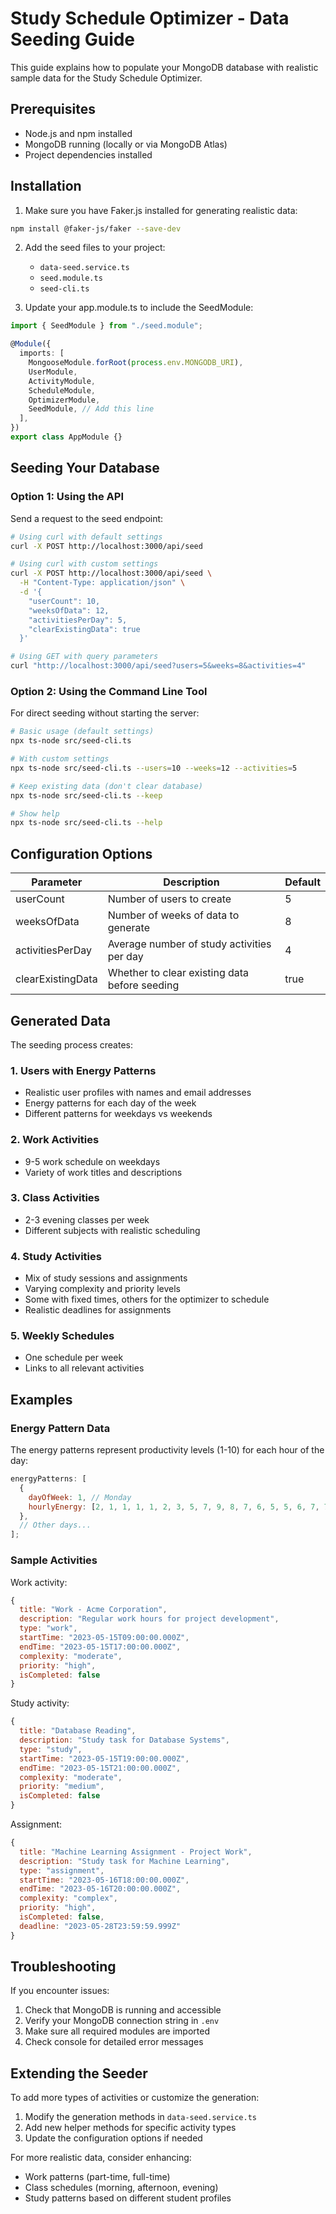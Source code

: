 # Study Schedule Optimizer - Data Seeding Guide

This guide explains how to populate your MongoDB database with realistic sample data for the Study Schedule Optimizer.

## Prerequisites

- Node.js and npm installed
- MongoDB running (locally or via MongoDB Atlas)
- Project dependencies installed

## Installation

1. Make sure you have Faker.js installed for generating realistic data:

```bash
npm install @faker-js/faker --save-dev
```

2. Add the seed files to your project:

   - `data-seed.service.ts`
   - `seed.module.ts`
   - `seed-cli.ts`

3. Update your app.module.ts to include the SeedModule:

```typescript
import { SeedModule } from "./seed.module";

@Module({
  imports: [
    MongooseModule.forRoot(process.env.MONGODB_URI),
    UserModule,
    ActivityModule,
    ScheduleModule,
    OptimizerModule,
    SeedModule, // Add this line
  ],
})
export class AppModule {}
```

## Seeding Your Database

### Option 1: Using the API

Send a request to the seed endpoint:

```bash
# Using curl with default settings
curl -X POST http://localhost:3000/api/seed

# Using curl with custom settings
curl -X POST http://localhost:3000/api/seed \
  -H "Content-Type: application/json" \
  -d '{
    "userCount": 10,
    "weeksOfData": 12,
    "activitiesPerDay": 5,
    "clearExistingData": true
  }'

# Using GET with query parameters
curl "http://localhost:3000/api/seed?users=5&weeks=8&activities=4"
```

### Option 2: Using the Command Line Tool

For direct seeding without starting the server:

```bash
# Basic usage (default settings)
npx ts-node src/seed-cli.ts

# With custom settings
npx ts-node src/seed-cli.ts --users=10 --weeks=12 --activities=5

# Keep existing data (don't clear database)
npx ts-node src/seed-cli.ts --keep

# Show help
npx ts-node src/seed-cli.ts --help
```

## Configuration Options

| Parameter         | Description                                   | Default |
| ----------------- | --------------------------------------------- | ------- |
| userCount         | Number of users to create                     | 5       |
| weeksOfData       | Number of weeks of data to generate           | 8       |
| activitiesPerDay  | Average number of study activities per day    | 4       |
| clearExistingData | Whether to clear existing data before seeding | true    |

## Generated Data

The seeding process creates:

### 1. Users with Energy Patterns

- Realistic user profiles with names and email addresses
- Energy patterns for each day of the week
- Different patterns for weekdays vs weekends

### 2. Work Activities

- 9-5 work schedule on weekdays
- Variety of work titles and descriptions

### 3. Class Activities

- 2-3 evening classes per week
- Different subjects with realistic scheduling

### 4. Study Activities

- Mix of study sessions and assignments
- Varying complexity and priority levels
- Some with fixed times, others for the optimizer to schedule
- Realistic deadlines for assignments

### 5. Weekly Schedules

- One schedule per week
- Links to all relevant activities

## Examples

### Energy Pattern Data

The energy patterns represent productivity levels (1-10) for each hour of the day:

```javascript
energyPatterns: [
  {
    dayOfWeek: 1, // Monday
    hourlyEnergy: [2, 1, 1, 1, 1, 2, 3, 5, 7, 9, 8, 7, 6, 5, 5, 6, 7, 7, 6, 5, 4, 3, 3, 2],
  },
  // Other days...
];
```

### Sample Activities

Work activity:

```javascript
{
  title: "Work - Acme Corporation",
  description: "Regular work hours for project development",
  type: "work",
  startTime: "2023-05-15T09:00:00.000Z",
  endTime: "2023-05-15T17:00:00.000Z",
  complexity: "moderate",
  priority: "high",
  isCompleted: false
}
```

Study activity:

```javascript
{
  title: "Database Reading",
  description: "Study task for Database Systems",
  type: "study",
  startTime: "2023-05-15T19:00:00.000Z",
  endTime: "2023-05-15T21:00:00.000Z",
  complexity: "moderate",
  priority: "medium",
  isCompleted: false
}
```

Assignment:

```javascript
{
  title: "Machine Learning Assignment - Project Work",
  description: "Study task for Machine Learning",
  type: "assignment",
  startTime: "2023-05-16T18:00:00.000Z",
  endTime: "2023-05-16T20:00:00.000Z",
  complexity: "complex",
  priority: "high",
  isCompleted: false,
  deadline: "2023-05-28T23:59:59.999Z"
}
```

## Troubleshooting

If you encounter issues:

1. Check that MongoDB is running and accessible
2. Verify your MongoDB connection string in `.env`
3. Make sure all required modules are imported
4. Check console for detailed error messages

## Extending the Seeder

To add more types of activities or customize the generation:

1. Modify the generation methods in `data-seed.service.ts`
2. Add new helper methods for specific activity types
3. Update the configuration options if needed

For more realistic data, consider enhancing:

- Work patterns (part-time, full-time)
- Class schedules (morning, afternoon, evening)
- Study patterns based on different student profiles
